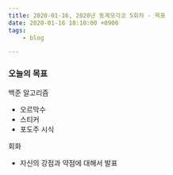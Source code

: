 ```yaml
---
title: 2020-01-16, 2020년 동계모각코 5회차 - 목표
date: 2020-01-16 18:10:00 +0900
tags:
    - blog

---
```


### 오늘의 목표     

백준 알고리즘   
- 오르막수   
- 스티커     
- 포도주 시식     

회화   
- 자신의 강점과 약점에 대해서 발표       
